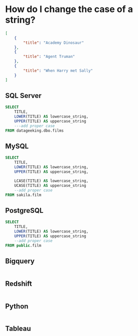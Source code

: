 
# How do I change the case of a string?

```json
[
    {
        "title": "Academy Dinosaur"
    },
    {
        "title": "Agent Truman"
    },
    {
        "title": "When Harry met Sally"
    }
]
```

## SQL Server

```sql
SELECT
    TITLE,
    LOWER(TITLE) AS lowercase_string,
    UPPER(TITLE) AS uppercase_string
    ---add proper case
FROM datageeking.dbo.films
```

## MySQL

```sql
SELECT
    TITLE,
    LOWER(TITLE) AS lowercase_string,
    UPPER(TITLE) AS uppercase_string,

    LCASE(TITLE) AS lowercase_string,
    UCASE(TITLE) AS uppercase_string
    --add proper case
FROM sakila.film
```

## PostgreSQL

```sql
SELECT
    TITLE,
    LOWER(TITLE) AS lowercase_string,
    UPPER(TITLE) AS uppercase_string
    --add proper case
FROM public.film
```

## Bigquery

```sql
```

## Redshift

```sql
```

## Python

```python
```

## Tableau

```text
```
